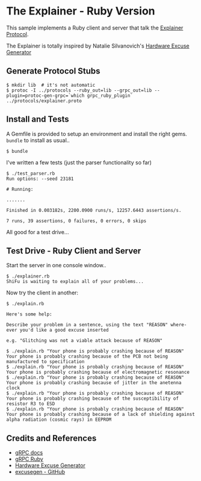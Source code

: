 # The Explainer - Ruby Version

This sample implements a Ruby client and server that talk the
[Explainer Protocol](../protocols/explainer.proto).

The Explainer is totally inspired by Natalie Silvanovich's
[Hardware Excuse Generator](http://natashenka.ca/hardware-excuse-generator/)

## Generate Protocol Stubs

```
$ mkdir lib  # it's not automatic
$ protoc -I ../protocols --ruby_out=lib --grpc_out=lib --plugin=protoc-gen-grpc=`which grpc_ruby_plugin` ../protocols/explainer.proto
```

## Install and Tests

A Gemfile is provided to setup an environment and install the right gems.
`bundle` to install as usual..

```
$ bundle
```

I've written a few tests (just the parser functionality so far)

```
$ ./test_parser.rb
Run options: --seed 23181

# Running:

.......

Finished in 0.003182s, 2200.0900 runs/s, 12257.6443 assertions/s.

7 runs, 39 assertions, 0 failures, 0 errors, 0 skips
```

All good for a test drive...


## Test Drive - Ruby Client and Server

Start the server in one console window..

```
$ ./explainer.rb
ShiFu is waiting to explain all of your problems...

```

Now try the client in another:

```
$ ./explain.rb

Here's some help:

Describe your problem in a sentence, using the text "REASON" where-ever you'd like a good excuse inserted

e.g. "Glitching was not a viable attack because of REASON"

$ ./explain.rb "Your phone is probably crashing because of REASON"
Your phone is probably crashing because of the PCB not being manufactured to specification
$ ./explain.rb "Your phone is probably crashing because of REASON"
Your phone is probably crashing because of electromagnetic resonance
$ ./explain.rb "Your phone is probably crashing because of REASON"
Your phone is probably crashing because of jitter in the anetenna clock
$ ./explain.rb "Your phone is probably crashing because of REASON"
Your phone is probably crashing because of the susceptibility of resistor R3 to ESD
$ ./explain.rb "Your phone is probably crashing because of REASON"
Your phone is probably crashing because of a lack of shielding against alpha radiation (cosmic rays) in EEPROM
```


## Credits and References
* [gRPC docs](http://www.grpc.io/docs/)
* [gRPC Ruby](https://github.com/grpc/grpc/tree/release-0_13/src/ruby)
* [Hardware Excuse Generator](http://natashenka.ca/hardware-excuse-generator/)
* [excusegen - GitHub](https://github.com/natashenka/excusegen)
